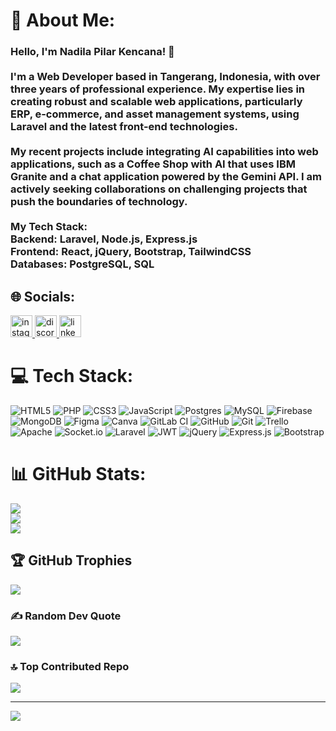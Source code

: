 # 💫 About Me:
### Hello, I'm Nadila Pilar Kencana! 👋<br><br>I'm a Web Developer based in Tangerang, Indonesia, with over three years of professional experience. My expertise lies in creating robust and scalable web applications, particularly ERP, e-commerce, and asset management systems, using **Laravel** and the latest front-end technologies.<br><br>My recent projects include integrating **AI capabilities** into web applications, such as a **Coffee Shop with AI** that uses **IBM Granite** and a chat application powered by the **Gemini API**. I am actively seeking collaborations on challenging projects that push the boundaries of technology.<br><br>**My Tech Stack:**<br>**Backend:** Laravel, Node.js, Express.js<br>**Frontend:** React, jQuery, Bootstrap, TailwindCSS<br>**Databases:** PostgreSQL, SQL


## 🌐 Socials:
<div align="left">
  <a href="https://www.instagram.com/nadilakencana/" target="_blank">
    <img src="https://img.shields.io/static/v1?message=nadilakencana&logo=instagram&label=&color=872020&logoColor=white&labelColor=&style=for-the-badge" height="35" alt="instagram logo"  />
  </a>
  <a href="https://discord.com/channels/@nadilakencana" target="_blank">
    <img src="https://img.shields.io/static/v1?message=nadilakencana&logo=discord&label=&color=7289DA&logoColor=white&labelColor=&style=for-the-badge" height="35" alt="discord logo"  />
  </a>
  <a href="https://www.linkedin.com/in/nadilapilarkencana/" target="_blank">
    <img src="https://img.shields.io/static/v1?message=Nadila%20Pilar%20Kencana&logo=linkedin&label=&color=0077B5&logoColor=white&labelColor=&style=for-the-badge" height="35" alt="linkedin logo"  />
  </a>
</div>

# 💻 Tech Stack:
![HTML5](https://img.shields.io/badge/html5-%23E34F26.svg?style=for-the-badge&logo=html5&logoColor=white) ![PHP](https://img.shields.io/badge/php-%23777BB4.svg?style=for-the-badge&logo=php&logoColor=white) ![CSS3](https://img.shields.io/badge/css3-%231572B6.svg?style=for-the-badge&logo=css3&logoColor=white) ![JavaScript](https://img.shields.io/badge/javascript-%23323330.svg?style=for-the-badge&logo=javascript&logoColor=%23F7DF1E) ![Postgres](https://img.shields.io/badge/postgres-%23316192.svg?style=for-the-badge&logo=postgresql&logoColor=white) ![MySQL](https://img.shields.io/badge/mysql-4479A1.svg?style=for-the-badge&logo=mysql&logoColor=white) ![Firebase](https://img.shields.io/badge/firebase-a08021?style=for-the-badge&logo=firebase&logoColor=ffcd34) ![MongoDB](https://img.shields.io/badge/MongoDB-%234ea94b.svg?style=for-the-badge&logo=mongodb&logoColor=white) ![Figma](https://img.shields.io/badge/figma-%23F24E1E.svg?style=for-the-badge&logo=figma&logoColor=white) ![Canva](https://img.shields.io/badge/Canva-%2300C4CC.svg?style=for-the-badge&logo=Canva&logoColor=white) ![GitLab CI](https://img.shields.io/badge/gitlab%20CI-%23181717.svg?style=for-the-badge&logo=gitlab&logoColor=white) ![GitHub](https://img.shields.io/badge/github-%23121011.svg?style=for-the-badge&logo=github&logoColor=white) ![Git](https://img.shields.io/badge/git-%23F05033.svg?style=for-the-badge&logo=git&logoColor=white) ![Trello](https://img.shields.io/badge/Trello-%23026AA7.svg?style=for-the-badge&logo=Trello&logoColor=white) ![Apache](https://img.shields.io/badge/apache-%23D42029.svg?style=for-the-badge&logo=apache&logoColor=white) ![Socket.io](https://img.shields.io/badge/Socket.io-black?style=for-the-badge&logo=socket.io&badgeColor=010101) ![Laravel](https://img.shields.io/badge/laravel-%23FF2D20.svg?style=for-the-badge&logo=laravel&logoColor=white) ![JWT](https://img.shields.io/badge/JWT-black?style=for-the-badge&logo=JSON%20web%20tokens) ![jQuery](https://img.shields.io/badge/jquery-%230769AD.svg?style=for-the-badge&logo=jquery&logoColor=white) ![Express.js](https://img.shields.io/badge/express.js-%23404d59.svg?style=for-the-badge&logo=express&logoColor=%2361DAFB) ![Bootstrap](https://img.shields.io/badge/bootstrap-%238511FA.svg?style=for-the-badge&logo=bootstrap&logoColor=white)
# 📊 GitHub Stats:
![](https://github-readme-stats.vercel.app/api?username=nadilakencana&theme=radical&hide_border=false&include_all_commits=false&count_private=false)<br/>
![](https://nirzak-streak-stats.vercel.app/?user=nadilakencana&theme=radical&hide_border=false)<br/>
![](https://github-readme-stats.vercel.app/api/top-langs/?username=nadilakencana&theme=radical&hide_border=false&include_all_commits=false&count_private=false&layout=compact)

## 🏆 GitHub Trophies
![](https://github-profile-trophy.vercel.app/?username=nadilakencana&theme=transparent&no-frame=false&no-bg=false&margin-w=4)

### ✍️ Random Dev Quote
![](https://quotes-github-readme.vercel.app/api?type=horizontal&theme=radical)

### 🔝 Top Contributed Repo
![](https://github-contributor-stats.vercel.app/api?username=nadilakencana&limit=5&theme=radical&combine_all_yearly_contributions=true)

---
[![](https://visitcount.itsvg.in/api?id=nadilakencana&icon=2&color=0)](https://visitcount.itsvg.in)


<!-- Proudly created with GPRM ( https://gprm.itsvg.in ) -->
